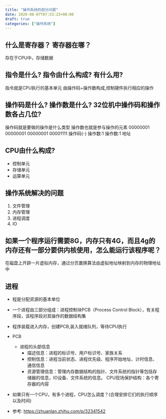 ```yaml
---
title: "操作系统的部分问题"
date: 2020-08-07T07:53:23+08:00
draft: true
categories: ["操作系统"]
---
```


## 什么是寄存器？ 寄存器在哪？
存在于CPU中，存储数据

## 指令是什么? 指令由什么构成? 有什么用?
指令就是CPU执行的基本单元
由操作码+操作数构成,控制硬件执行相应的操作

## 操作码是什么? 操作数是什么? 32位机中操作码和操作数各占几位?
操作码就是要做的操作是什么类型
操作数也就是参与操作的元素
00000001 00000001 00000001 00001111
操作码(-) 操作数:1  操作数:1    地址

## CPU由什么构成?
+ 控制单元
+ 存储单元
+ 运算单元

## 操作系统解决的问题
1. 文件管理
2. 内存管理
3. 进程调度
4. IO

## 如果一个程序运行需要8G，内存只有4G，而且4g的内存还有一部分要供内核使用，怎么能运行该程序呢？
在磁盘上开辟一片虚拟内存，通过分页置换算法由虚拟地址映射到内存的物理地址中

## 进程
+ 程是分配资源的基本单位
+ 一个进程由三部分组成：进程控制块PCB（Process Control Block），有关程序段，该程序段对其操作的数据结构集
+ 程序装载进入内存，创建PCB,装入就绪队列，等待CPU执行
+ PCB
  + 进程的头部信息
    + 描述信息：进程的标识号、用户标识号、家族关系
    + 控制信息：进程当前状态、进程优先级、程序开始地址、计时信息、通信信息
    + 资源管理信息：管理内存数据结构的指针、文件系统的指针等包括存储器的信息，IO设备、文件系统的信息。
    CPU现场保护结构：各个寄存器的内容
+ 如果只有一个CPU，有多个进程，CPU怎么调度？(合理安排它们的执行顺序以及时间)

+ 参考: https://zhuanlan.zhihu.com/p/32341542



